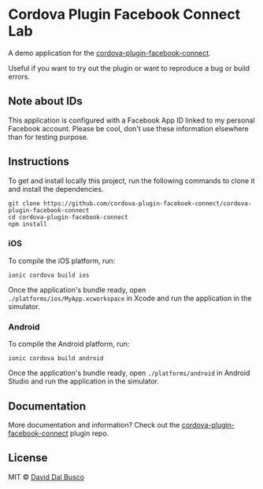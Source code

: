 # Cordova Plugin Facebook Connect Lab

A demo application for the [cordova-plugin-facebook-connect](https://github.com/cordova-plugin-facebook-connect/cordova-plugin-facebook-connect).

Useful if you want to try out the plugin or want to reproduce a bug or build errors.

## Note about IDs

This application is configured with a Facebook App ID linked to my personal Facebook account. Please be cool, don't use these information elsewhere than for testing purpose.

## Instructions

To get and install locally this project, run the following commands to clone it and install the dependencies.

```
git clone https://github.com/cordova-plugin-facebook-connect/cordova-plugin-facebook-connect
cd cordova-plugin-facebook-connect
npm install
```

### iOS

To compile the iOS platform, run:

```
ionic cordova build ios
```

Once the application's bundle ready, open `./platforms/ios/MyApp.xcworkspace` in Xcode and run the application in the simulator.

### Android

To compile the Android platform, run:

```
ionic cordova build android
```

Once the application's bundle ready, open `./platforms/android` in Android Studio and run the application in the simulator.

## Documentation

More documentation and information? Check out the [cordova-plugin-facebook-connect](https://github.com/cordova-plugin-facebook-connect/cordova-plugin-facebook-connect) plugin repo.

## License

MIT © [David Dal Busco](mailto:david.dalbusco@outlook.com)
